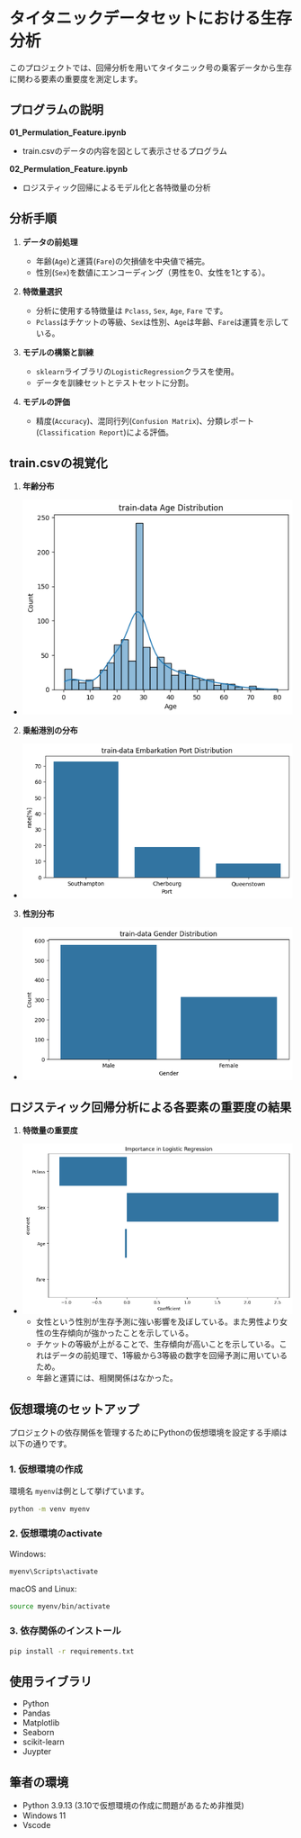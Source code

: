 # タイタニックデータセットにおける生存分析

このプロジェクトでは、回帰分析を用いてタイタニック号の乗客データから生存に関わる要素の重要度を測定します。

## プログラムの説明
**01_Permulation_Feature.ipynb**
- train.csvのデータの内容を図として表示させるプログラム

**02_Permulation_Feature.ipynb**
- ロジスティック回帰によるモデル化と各特徴量の分析

## 分析手順

1. **データの前処理**
   - 年齢(`Age`)と運賃(`Fare`)の欠損値を中央値で補完。
   - 性別(`Sex`)を数値にエンコーディング（男性を0、女性を1とする）。

2. **特徴量選択**
   - 分析に使用する特徴量は `Pclass`, `Sex`, `Age`, `Fare` です。
   - `Pclass`はチケットの等級、`Sex`は性別、`Age`は年齢、`Fare`は運賃を示している。

3. **モデルの構築と訓練**
   - `sklearn`ライブラリの`LogisticRegression`クラスを使用。
   - データを訓練セットとテストセットに分割。

4. **モデルの評価**
   - 精度(`Accuracy`)、混同行列(`Confusion Matrix`)、分類レポート(`Classification Report`)による評価。

## train.csvの視覚化

1. **年齢分布**
- ![Age Distribution](./result/age_plot.png)
2. **乗船港別の分布**
- ![Embarkation Port Distribution](./result/embarkation_port_rate.png)
3. **性別分布**
- ![Gender Distribution](./result/sex_rate_plot.png)

## ロジスティック回帰分析による各要素の重要度の結果
1. **特徴量の重要度**
- ![Feature Importance](./result/PFI_result.png)
   - 女性という性別が生存予測に強い影響を及ぼしている。また男性より女性の生存傾向が強かったことを示している。
   - チケットの等級が上がることで、生存傾向が高いことを示している。これはデータの前処理で、1等級から3等級の数字を回帰予測に用いているため。
   - 年齢と運賃には、相関関係はなかった。
   
## 仮想環境のセットアップ

プロジェクトの依存関係を管理するためにPythonの仮想環境を設定する手順は以下の通りです。

### 1. 仮想環境の作成
環境名 `myenv`は例として挙げています。
```bash 
python -m venv myenv
```
### 2. 仮想環境のactivate
Windows:
```bash
myenv\Scripts\activate
```
macOS and Linux:
```bash
source myenv/bin/activate
```
### 3. 依存関係のインストール
```bash
pip install -r requirements.txt
```
## 使用ライブラリ

- Python
- Pandas
- Matplotlib
- Seaborn
- scikit-learn
- Juypter

## 筆者の環境

- Python 3.9.13 (3.10で仮想環境の作成に問題があるため非推奨)
- Windows 11
- Vscode


